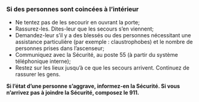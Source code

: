 ### Si des personnes sont coincées à l’intérieur

- Ne tentez pas de les secourir en ouvrant la porte;
- Rassurez-les. Dites-leur que les secours s’en viennent;
- Demandez-leur s’il y a des blessés ou des personnes nécessitant une assistance particulière (par exemple : claustrophobes) et le nombre de personnes prises dans l’ascenseur;
- Communiquez avec la Sécurité, au poste 55 (à partir du système téléphonique interne);
- Restez sur les lieux jusqu’à ce que les secours arrivent. Continuez de rassurer les gens.

**Si l’état d’une personne s’aggrave, informez-en la Sécurité.
Si vous n’arrivez pas à joindre la Sécurité, composez le 911.**